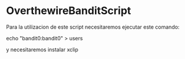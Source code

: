 # OverthewireBanditScript
 Para la utilizacion de este script necesitaremos ejecutar este comando:
 
 
 
 echo "bandit0:bandit0" > users

y necesitaremos instalar xclip
